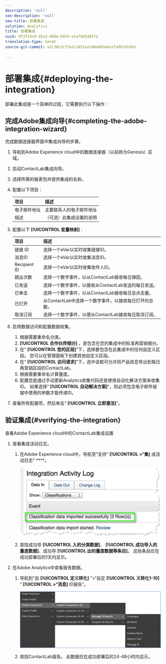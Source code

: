 ```yaml
---
description: 'null'
seo-description: 'null'
seo-title: 部署集成
solution: Analytics
title: 部署集成
uuid: df3f24c9-d2e3-489e-b97e-e1af0d5dd1fa
translation-type: tm+mt
source-git-commit: a2c38c2cf3a2c1451e2c60e003ebe1fa9bfd145d

---
```



# 部署集成{#deploying-the-integration}

部署此集成是一个简单的过程，它需要执行以下操作：

## 完成Adobe集成向导{#completing-the-adobe-integration-wizard}

完成数据连接器界面中集成向导的步骤。

1. 导航到Adobe Experience cloud中的数据连接器（以前称为Genesis）区域。
1. 启动ContactLab集成向导。
1. 选择所需的报表包并提供集成的名称。
1. 配置以下项目：

   | 项目 | 描述 |
   |---|---|
   | 电子邮件地址 | 主要联系人的电子邮件地址 |
   | 描述 | （可选）此集成设置的说明 |

1. 配置以下 **[!UICONTROL 变量映射]** :

   | 项目 | 描述 |
   |---|---|
   | 链接 ID | 选择一个eVar以实时收集链接ID。 |
   | 消息ID | 选择一个eVar以实时收集消息ID。 |
   | Recipient ID | 选择一个eVar以实时收集收件人ID。 |
   | 跳出次数 | 选择一个数字事件，以从ContactLab接收每日弹回。 |
   | 已发送 | 选择一个数字事件，以接收从ContactLab发送的每日发送。 |
   | 已单击 | 选择一个数字事件，以从ContactLab接收每日总点击量。 |
   | 已打开 | 从ContactLab中选择一个数字事件，以接收每日打开的总数。 |
   | 取消订阅 | 选择一个数字事件，以便从ContactLab接收每日取消订阅。 |

1. 启用数据访问和配置数据收集。
   1. 根据需要重命名分类。
   1. **[!UICONTROL 合作伙伴细分]** ，是包含在您的集成中的标准再营销细分。
   1. 在“ **[!UICONTROL 您的区段]**”下，选择要包含在此集成中的任何自定义区段。 您可以在管理面板下创建其他自定义区段。
   1. 在“ **[!UICONTROL 访问请求]**”下，选中该框可允许将产品信息导出到每日再营销区段的ContactLab。
   1. 根据需要重命名计算量度。
   1. 配置您是通过手动更新Analytics收集代码还是使用自动化解决方案来收集ID。 如果选择“ **[!UICONTROL 自动解决方案]**”，则必须包含电子邮件链接中使用的参数才能传递ID。
1. 查看所有配置项，然后单击“ **[!UICONTROL 立即激活]**”。

## 验证集成{#verifying-the-integration}

查看Adobe Experience cloud中的ContactLab集成设置

1. 查看集成活动日志。
   1. 在Adobe Experience cloud中，导航至“支持” **[!UICONTROL &gt;“集]** 成活动日志” ****。

      ![](assets/integration_activity_log.png)

   1. 查找成功导 **[!UICONTROL 入的分类数据]**、 **[!UICONTROL 成功导入的量度数据]**、成功导 **[!UICONTROL 出的量度数据等条目]**。 这些条目应在成功部署后的1天内显示。
1. 在Adobe Analytics中查看报告数据。
   1. 导航到“自 **[!UICONTROL 定义转化]** ”&gt;“自定 **[!UICONTROL 义转化1-10]** ” **[!UICONTROL &gt;“消息]** ID报告”。

      ![](assets/reporting.png)

   1. 查找ContactLab报告。 此数据应在成功部署后的24-48小时内显示。